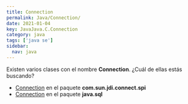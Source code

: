 ```yaml
---
title: Connection
permalink: Java/Connection/
date: 2021-01-04
key: JavaJava.C.Connection
category: java
tags: ['java se']
sidebar: 
  nav: java
---
```


Existen varios clases con el nombre **Connection**. ¿Cuál de ellas estás buscando?
<ul>
<li><a href="/Java/Connection-com-sun-jdi-connect-spi/">Connection</a> en el paquete <strong>com.sun.jdi.connect.spi</strong></li>
<li><a href="/Java/Connection-java-sql/">Connection</a> en el paquete <strong>java.sql</strong></li>
<ul>
